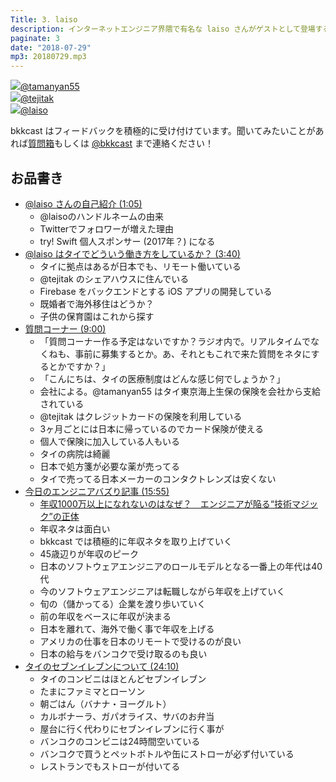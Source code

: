 ```yaml
---
Title: 3. laiso
description: インターネットエンジニア界隈で有名な laiso さんがゲストとして登場する。タイのスタートアップに転職。既婚者でシェアハウスに住む！？
paginate: 3
date: "2018-07-29"
mp3: 20180729.mp3
---
```


<div class="presenter-container">
  <div class="presenter-item">
    <a href="https://twitter.com/tamanyan55" target="_blank"><img class="icon" src="https://pbs.twimg.com/profile_images/1089693847423135744/1vQXaEsT_400x400.jpg"><span>@tamanyan55</span></a>
  </div>
  <div class="presenter-item">
    <a href="https://twitter.com/tejitak" target="_blank"><img class="icon" src="https://pbs.twimg.com/profile_images/962982531938246656/wGmx7qIC_400x400.jpg"><span>@tejitak</span></a>
  </div>
  <div class="presenter-item">
    <a href="https://twitter.com/laiso" target="_blank"><img class="icon" src="https://pbs.twimg.com/profile_images/1453556212/profile_img.png.128.1291829485_reasonably_small_400x400.png"><span>@laiso</span></a>
  </div>
</div>

bkkcast はフィードバックを積極的に受け付けています。聞いてみたいことがあれば<a class="notice" href="https://peing.net/ja/bkkcast" target="_blank">質問箱</a>もしくは <a class="notice" href="https://twitter.com/bkkcast" target="_blank">@bkkcast</a> まで連絡ください！

## お品書き

- <a class="jump" href="#65">@laiso さんの自己紹介 (1:05)</a>
  - @laisoのハンドルネームの由来
  - Twitterでフォロワーが増えた理由
  - try! Swift 個人スポンサー (2017年？) になる
- <a class="jump" href="#220">@laiso はタイでどういう働き方をしているか？ (3:40)</a>
  - タイに拠点はあるが日本でも、リモート働いている
  - @tejitak のシェアハウスに住んでいる
  - Firebase をバックエンドとする iOS アプリの開発している
  - 既婚者で海外移住はどうか？
  - 子供の保育園はこれから探す
- <a class="jump" href="#540">質問コーナー (9:00)</a>
  - 「質問コーナー作る予定はないですか？ラジオ内で。リアルタイムでなくねも、事前に募集するとか。あ、それともこれで来た質問をネタにするとかですか？」
  - 「こんにちは、タイの医療制度はどんな感じ何でしょうか？」
  - 会社による。@tamanyan55 はタイ東京海上生保の保険を会社から支給されている
  - @tejitak はクレジットカードの保険を利用している
  - 3ヶ月ごとには日本に帰っているのでカード保険が使える
  - 個人で保険に加入している人もいる
  - タイの病院は綺麗
  - 日本で処方箋が必要な薬が売ってる
  - タイで売ってる日本メーカーのコンタクトレンズは安くない
- <a class="jump" href="#955">今日のエンジニアバズり記事 (15:55)</a>
  - [年収1000万以上になれないのはなぜ？　エンジニアが陥る“技術マジック”の正体](https://logmi.jp/301235)
  - 年収ネタは面白い
  - bkkcast では積極的に年収ネタを取り上げていく
  - 45歳辺りが年収のピーク
  - 日本のソフトウェアエンジニアのロールモデルとなる一番上の年代は40代
  - 今のソフトウェアエンジニアは転職しながら年収を上げていく
  - 旬の（儲かってる）企業を渡り歩いていく
  - 前の年収をベースに年収が決まる
  - 日本を離れて、海外で働く事で年収を上げる
  - アメリカの仕事を日本のリモートで受けるのが良い
  - 日本の給与をバンコクで受け取るのも良い
- <a class="jump" href="#1450">タイのセブンイレブンについて (24:10)</a>
  - タイのコンビニはほとんどセブンイレブン
  - たまにファミマとローソン
  - 朝ごはん（バナナ・ヨーグルト）
  - カルボナーラ、ガパオライス、サバのお弁当
  - 屋台に行く代わりにセブンイレブンに行く事が
  - バンコクのコンビニは24時間空いている
  - バンコクで買うとペットボトルや缶にストローが必ず付いている
  - レストランでもストローが付いてる
  
